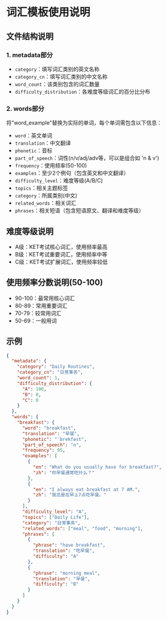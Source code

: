# 词汇模板使用说明

## 文件结构说明

### 1. metadata部分
- `category`：填写词汇类别的英文名称
- `category_cn`：填写词汇类别的中文名称
- `word_count`：该类别包含的词汇数量
- `difficulty_distribution`：各难度等级词汇的百分比分布

### 2. words部分
将"word_example"替换为实际的单词，每个单词需包含以下信息：
- `word`：英文单词
- `translation`：中文翻译
- `phonetic`：音标
- `part_of_speech`：词性(n/v/adj/adv等，可以是组合如 'n & v')
- `frequency`：使用频率(50-100)
- `examples`：至少2个例句（包含英文和中文翻译）
- `difficulty_level`：难度等级(A/B/C)
- `topics`：相关主题标签
- `category`：所属类别(中文)
- `related_words`：相关词汇
- `phrases`：相关短语（包含短语原文、翻译和难度等级）

## 难度等级说明
- A级：KET考试核心词汇，使用频率最高
- B级：KET考试重要词汇，使用频率中等
- C级：KET考试扩展词汇，使用频率较低

## 使用频率分数说明(50-100)
- 90-100：最常用核心词汇
- 80-89：常用重要词汇
- 70-79：较常用词汇
- 50-69：一般用词

## 示例
```json
{
  "metadata": {
    "category": "Daily Routines",
    "category_cn": "日常事务",
    "word_count": 1,
    "difficulty_distribution": {
      "A": 100,
      "B": 0,
      "C": 0
    }
  },
  "words": {
    "breakfast": {
      "word": "breakfast",
      "translation": "早餐",
      "phonetic": "ˈbrekfəst",
      "part_of_speech": "n",
      "frequency": 95,
      "examples": [
        {
          "en": "What do you usually have for breakfast?",
          "zh": "你早餐通常吃什么？"
        },
        {
          "en": "I always eat breakfast at 7 AM.",
          "zh": "我总是在早上7点吃早餐。"
        }
      ],
      "difficulty_level": "A",
      "topics": ["Daily Life"],
      "category": "日常事务",
      "related_words": ["meal", "food", "morning"],
      "phrases": [
        {
          "phrase": "have breakfast",
          "translation": "吃早餐",
          "difficulty": "A"
        },
        {
          "phrase": "morning meal",
          "translation": "早餐",
          "difficulty": "B"
        }
      ]
    }
  }
}
``` 